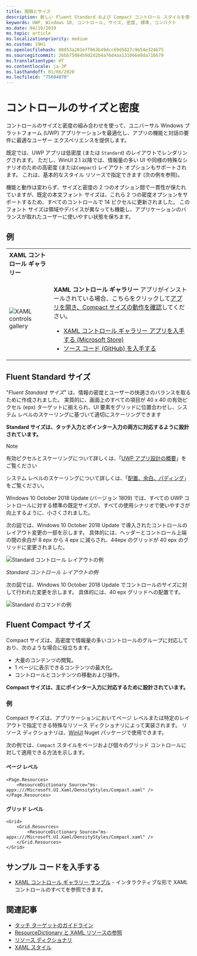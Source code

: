 ```yaml
---
title: 間隔とサイズ
description: 新しい Fluent Standard および Compact コントロール スタイルを使うと、デバイスや入力方法に関係なく、快適なユーザー エクスペリエンスを確保できます。
keywords: UWP, Windows 10, コントロール, サイズ, 密度, 標準, コンパクト
ms.date: 04/19/2019
ms.topic: article
ms.localizationpriority: medium
ms.custom: 19H1
ms.openlocfilehash: 08853a201eff063b49dcc69d5827c9b54e324b75
ms.sourcegitcommit: 26bb75084b9d2d2b4a76d4aa131066e8da716679
ms.translationtype: HT
ms.contentlocale: ja-JP
ms.lasthandoff: 01/06/2020
ms.locfileid: "75684870"
---
```

# <a name="control-size-and-density"></a>コントロールのサイズと密度

コントロールのサイズと密度の組み合わせを使って、ユニバーサル Windows プラットフォーム (UWP) アプリケーションを最適化し、アプリの機能と対話の要件に最適なユーザー エクスペリエンスを提供します。

既定では、UWP アプリは低密度 (または `Standard`) のレイアウトでレンダリングされます。 ただし、WinUI 2.1 以降では、情報量の多い UI や同様の特殊なシナリオのための高密度 (または`Compact`) レイアウト オプションもサポートされます。 これは、基本的なスタイル リソースで指定できます (次の例を参照)。

機能と動作は変わらず、サイズと密度の 2 つのオプション間で一貫性が保たれていますが、既定の本文フォント サイズは、これら 2 つの密度オプションをサポートするため、すべてのコントロールで 14 ピクセルに更新されました。 このフォント サイズは領域やデバイスが異なっても機能し、アプリケーションのバランスが取れたユーザーに使いやすい状態を保ちます。

## <a name="examples"></a>例

<table>
<th align="left">XAML コントロール ギャラリー<th>
<tr>
<td><img src="images/xaml-controls-gallery-sm.png" alt="XAML controls gallery"></img></td>
<td>
    <p><strong style="font-weight: semi-bold">XAML コントロール ギャラリー</strong> アプリがインストールされている場合、こちらをクリックして<a href="xamlcontrolsgallery:/item/Compact Sizing">アプリを開き、Compact サイズの動作を確認</a>してください。</p>
    <ul>
    <li><a href="https://www.microsoft.com/store/productId/9MSVH128X2ZT">XAML コントロール ギャラリー アプリを入手する (Microsoft Store)</a></li>
    <li><a href="https://github.com/Microsoft/Xaml-Controls-Gallery">ソース コード (GitHub) を入手する</a></li>
    </ul>
</td>
</tr>
</table>

## <a name="fluent-standard-sizing"></a>Fluent Standard サイズ

"*Fluent Standard サイズ*" は、情報の密度とユーザーの快適さのバランスを取るために作成されました。 実質的に、画面上のすべての項目が 40 x 40 の有効ピクセル (epx) ターゲットに揃えられ、UI 要素をグリッドに位置合わせし、システム レベルのスケーリングに基づいて適切にスケーリングできます

**Standard サイズは、タッチ入力とポインター入力の両方に対応するように設計されています。**

> [!NOTE]
>有効ピクセルとスケーリングについて詳しくは、「[UWP アプリ設計の概要](../basics/design-and-ui-intro.md#effective-pixels-and-scaling)」をご覧ください
>
> システム レベルのスケーリングについて詳しくは、「[配置、余白、パディング](../layout/alignment-margin-padding.md)」をご覧ください。

Windows 10 October 2018 Update (バージョン 1809) では、すべての UWP コントロールに対する標準の既定サイズが、すべての使用シナリオで使いやすさが向上するように、小さくされました。

次の図では、Windows 10 October 2018 Update で導入されたコントロールのレイアウト変更の一部を示します。 具体的には、ヘッダーとコントロール上端の間の余白が 8 epx から 4 epx に減らされ、44epx のグリッドが 40 epx のグリッドに変更されました。

![Standard コントロール レイアウトの例](images/standarddensity.png)

*Standard コントロール レイアウトの例*

次の図では、Windows 10 October 2018 Update でコントロールのサイズに対して行われた変更を示します。 具体的には、40 epx グリッドへの配置です。

![Standard のコマンドの例](images/standarddensitycommanding.png)

## <a name="fluent-compact-sizing"></a>Fluent Compact サイズ

Compact サイズは、高密度で情報量の多いコントロールのグループに対応しており、次のような場合に役立ちます。

- 大量のコンテンツの閲覧。
- 1 ページに表示できるコンテンツの最大化。
- コントロールとコンテンツの移動および操作。

**Compact サイズは、主にポインター入力に対応するために設計されています。**

### <a name="examples"></a>例

Compact サイズは、アプリケーションにおいてページ レベルまたは特定のレイアウトで指定できる特殊なリソース ディクショナリによって実装されます。 リソース ディクショナリは、[WinUI](https://docs.microsoft.com/uwp/toolkits/winui/) Nuget パッケージで使用できます。

次の例では、`Compact` スタイルをページおよび個々のグリッド コントロールに対して適用できる方法を示します。

#### <a name="page-level"></a>ページ レベル

```xaml
<Page.Resources>
    <ResourceDictionary Source="ms-appx:///Microsoft.UI.Xaml/DensityStyles/Compact.xaml" />
</Page.Resources>
```

#### <a name="grid-level"></a>グリッド レベル

```xaml
<Grid>
    <Grid.Resources>
        <ResourceDictionary Source="ms-appx:///Microsoft.UI.Xaml/DensityStyles/Compact.xaml" />
    </Grid.Resources>
</Grid>
```

## <a name="get-the-sample-code"></a>サンプル コードを入手する

- [XAML コントロール ギャラリー サンプル](https://github.com/Microsoft/Xaml-Controls-Gallery) - インタラクティブな形で XAML コントロールのすべてを参照できます。

## <a name="related-articles"></a>関連記事

- [タッチ ターゲットのガイドライン](../input/guidelines-for-targeting.md)
- [ResourceDictionary と XAML リソースの参照](https://docs.microsoft.com/windows/uwp/design/controls-and-patterns/resourcedictionary-and-xaml-resource-references)
- [リソース ディクショナリ](https://docs.microsoft.com/uwp/api/windows.ui.xaml.resourcedictionary)
- [XAML スタイル](https://docs.microsoft.com/windows/uwp/design/controls-and-patterns/xaml-styles) 
